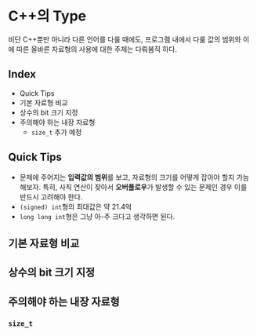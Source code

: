 # C++의 Type

비단 C++뿐만 아니라 다른 언어를 다룰 때에도, 프로그램 내에서 다룰 값의 범위와 이에 따른 올바른 자료형의 사용에 대한 주제는 다뤄봄직 하다.

## Index
- Quick Tips
- 기본 자료형 비교
- 상수의 bit 크기 지정
- 주의해야 하는 내장 자료형
  - `size_t`
추가 예정

## Quick Tips
- 문제에 주어지는 **입력값의 범위**를 보고, 자료형의 크기를 어떻게 잡아야 할지 가늠해보자. 특히, 사칙 연산이 잦아서 **오버플로우**가 발생할 수 있는 문제인 경우 이를 반드시 고려해야 한다.
- `(signed) int`형의 최대값은 약 21.4억
- `long long int`형은 그냥 아-주 크다고 생각하면 된다.

## 기본 자료형 비교

## 상수의 bit 크기 지정


## 주의해야 하는 내장 자료형

### `size_t`
